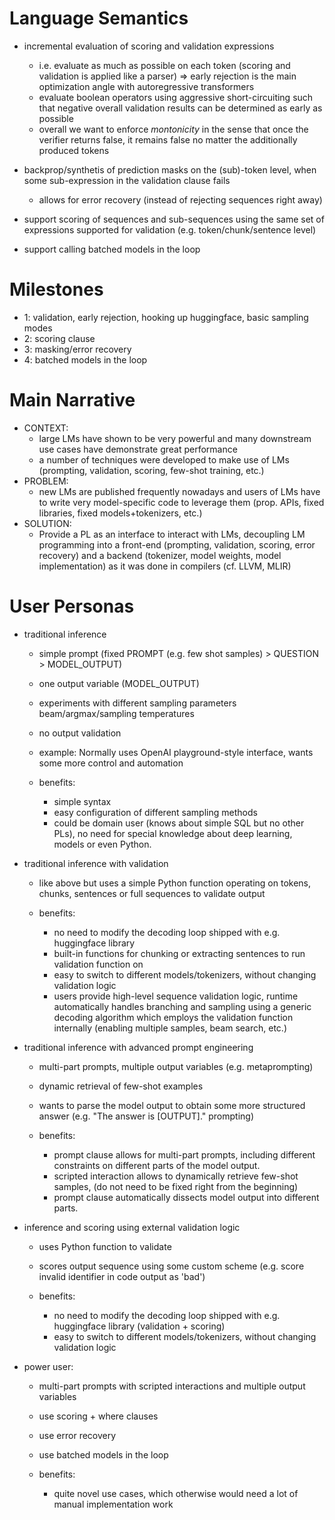 # Language Semantics

* incremental evaluation of scoring and validation expressions
    - i.e. evaluate as much as possible on each token (scoring and validation is applied like a parser)
        => early rejection is the main optimization angle with autoregressive transformers
    - evaluate boolean operators using aggressive short-circuiting such that negative overall validation results can be determined as early as possible 
    - overall we want to enforce *montonicity* in the sense that once the verifier returns false, it remains false no matter the additionally produced tokens

* backprop/synthetis of prediction masks on the (sub)-token level, when some sub-expression in the validation clause fails
    - allows for error recovery (instead of rejecting sequences right away)

* support scoring of sequences and sub-sequences using the same set of expressions supported for validation (e.g. token/chunk/sentence level)

* support calling batched models in the loop

# Milestones 

* 1: validation, early rejection, hooking up huggingface, basic sampling modes
* 2: scoring clause
* 3: masking/error recovery
* 4: batched models in the loop

# Main Narrative

- CONTEXT: 
    - large LMs have shown to be very powerful and many downstream use cases have demonstrate great performance
    - a number of techniques were developed to make use of LMs (prompting, validation, scoring, few-shot training, etc.)
- PROBLEM: 
    - new LMs are published frequently nowadays and users of LMs have to write very model-specific code to leverage them (prop. APIs, 
    fixed libraries, fixed models+tokenizers, etc.)
- SOLUTION: 
    - Provide a PL as an interface to interact with LMs, decoupling LM programming into a front-end (prompting, validation, scoring, error recovery)
    and a backend (tokenizer, model weights, model implementation) as it was done in compilers (cf. LLVM, MLIR)

# User Personas

- traditional inference
    - simple prompt (fixed PROMPT (e.g. few shot samples) > QUESTION > MODEL_OUTPUT)
    - one output variable (MODEL_OUTPUT)
    - experiments with different sampling parameters beam/argmax/sampling temperatures
    - no output validation
    
    - example: Normally uses OpenAI playground-style interface, wants some more control and automation

    - benefits:
        - simple syntax
        - easy configuration of different sampling methods
        - could be domain user (knows about simple SQL but no other PLs), no need for special knowledge 
            about deep learning, models or even Python.

- traditional inference with validation 
    - like above but uses a simple Python function operating on tokens, chunks, sentences or full sequences to validate output

    - benefits:
        - no need to modify the decoding loop shipped with e.g. huggingface library
        - built-in functions for chunking or extracting sentences to run validation function on
        - easy to switch to different models/tokenizers, without changing validation logic
        - users provide high-level sequence validation logic, runtime automatically handles branching and sampling using a generic 
            decoding algorithm which employs the validation function internally (enabling multiple samples, beam search, etc.)

- traditional inference with advanced prompt engineering
    - multi-part prompts, multiple output variables (e.g. metaprompting)
    - dynamic retrieval of few-shot examples
    - wants to parse the model output to obtain some more structured answer (e.g. "The answer is [OUTPUT]." prompting)

    - benefits:
        - prompt clause allows for multi-part prompts, including different constraints on different parts of the model output.
        - scripted interaction allows to dynamically retrieve few-shot samples, (do not need to be fixed right from the beginning)
        - prompt clause automatically dissects model output into different parts. 

- inference and scoring using external validation logic
    - uses Python function to validate
    - scores output sequence using some custom scheme (e.g. score invalid identifier in code output as 'bad')

    - benefits:
        - no need to modify the decoding loop shipped with e.g. huggingface library (validation + scoring)
        - easy to switch to different models/tokenizers, without changing validation logic

- power user:
    - multi-part prompts with scripted interactions and multiple output variables
    - use scoring + where clauses
    - use error recovery
    - use batched models in the loop

    - benefits:
        - quite novel use cases, which otherwise would need a lot of manual implementation work
